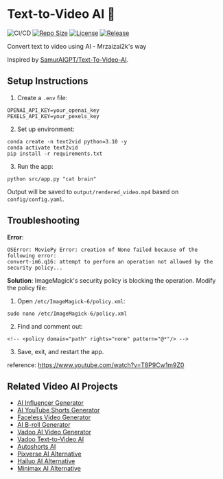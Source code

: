 # Text-to-Video AI 🚀


![CI/CD](https://github.com/mrzaizai2k/auto_tiktok/actions/workflows/workloads.yaml/badge.svg)
[![Repo Size](https://img.shields.io/github/repo-size/mrzaizai2k/auto_tiktok?style=flat-square)](https://github.com/mrzaizai2k/auto_tiktok)
[![License](https://img.shields.io/github/license/mrzaizai2k/auto_tiktok?style=flat-square)](https://opensource.org/licenses/MIT)
[![Release](https://img.shields.io/github/v/release/mrzaizai2k/auto_tiktok?style=flat-square)](https://github.com/mrzaizai2k/auto_tiktok/releases)


Convert text to video using AI - Mrzaizai2k's way

Inspired by [SamurAIGPT/Text-To-Video-AI](https://github.com/SamurAIGPT/Text-To-Video-AI).

## Setup Instructions

1. Create a `.env` file:
```
OPENAI_API_KEY=your_openai_key
PEXELS_API_KEY=your_pexels_key
```

2. Set up environment:
```
conda create -n text2vid python=3.10 -y
conda activate text2vid
pip install -r requirements.txt
```

3. Run the app:
```
python src/app.py "cat brain"
```

Output will be saved to `output/rendered_video.mp4` based on `config/config.yaml`.

## Troubleshooting

**Error**:
```
OSError: MoviePy Error: creation of None failed because of the following error:
convert-im6.q16: attempt to perform an operation not allowed by the security policy...
```

**Solution**:
ImageMagick's security policy is blocking the operation. Modify the policy file:

1. Open `/etc/ImageMagick-6/policy.xml`:
```
sudo nano /etc/ImageMagick-6/policy.xml
```
2. Find and comment out:
```
<!-- <policy domain="path" rights="none" pattern="@*"/> -->
```
3. Save, exit, and restart the app.

reference: https://www.youtube.com/watch?v=T8P9Cw1m9Z0

## Related Video AI Projects

- [AI Influencer Generator](https://github.com/SamurAIGPT/AI-Influencer-Generator)
- [AI YouTube Shorts Generator](https://github.com/SamurAIGPT/AI-Youtube-Shorts-Generator)
- [Faceless Video Generator](https://github.com/SamurAIGPT/Faceless-Video-Generator)
- [AI B-roll Generator](https://github.com/Anil-matcha/AI-B-roll)
- [Vadoo AI Video Generator](https://www.vadoo.tv/ai-video-generator)
- [Vadoo Text-to-Video AI](https://www.vadoo.tv/text-to-video-ai)
- [Autoshorts AI](https://www.vadoo.tv/autoshorts-ai)
- [Pixverse AI Alternative](https://www.vadoo.tv/pixverse-ai)
- [Hailuo AI Alternative](https://www.vadoo.tv/hailuo-ai)
- [Minimax AI Alternative](https://www.vadoo.tv/minimax-ai)